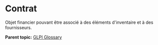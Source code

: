 Contrat
=======

Objet financier pouvant être associé à des éléments d'inventaire et à
des fournisseurs.

**Parent topic:** [GLPI Glossary](../../glpi/glossary.html)

